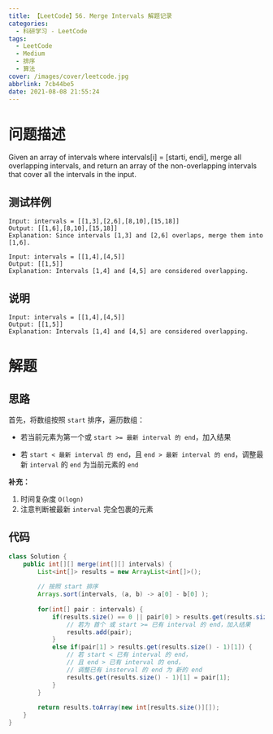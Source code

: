 ```yaml
---
title: 【LeetCode】56. Merge Intervals 解题记录
categories:
  - 科研学习 - LeetCode
tags:
  - LeetCode
  - Medium
  - 排序
  - 算法
cover: /images/cover/leetcode.jpg
abbrlink: 7cb44be5
date: 2021-08-08 21:55:24
---
```


# 问题描述

Given an array of intervals where intervals[i] = [starti, endi], merge all overlapping intervals, and return an array of the non-overlapping intervals that cover all the intervals in the input.

## 测试样例

```
Input: intervals = [[1,3],[2,6],[8,10],[15,18]]
Output: [[1,6],[8,10],[15,18]]
Explanation: Since intervals [1,3] and [2,6] overlaps, merge them into [1,6].
```

```
Input: intervals = [[1,4],[4,5]]
Output: [[1,5]]
Explanation: Intervals [1,4] and [4,5] are considered overlapping.
```

## 说明

```
Input: intervals = [[1,4],[4,5]]
Output: [[1,5]]
Explanation: Intervals [1,4] and [4,5] are considered overlapping.
```

# 解题

## 思路

首先，将数组按照 `start` 排序，遍历数组：

- 若当前元素为第一个或 `start >= 最新 interval 的 end`，加入结果

- 若 `start < 最新 interval 的 end`，且 `end > 最新 interval 的 end`，调整最新 `interval` 的 `end` 为当前元素的 `end`

**补充：**

1. 时间复杂度 `O(logn)`
1. 注意判断被最新 `interval` 完全包裹的元素

## 代码

```java
class Solution {
    public int[][] merge(int[][] intervals) {
        List<int[]> results = new ArrayList<int[]>();
        
        // 按照 start 排序
        Arrays.sort(intervals, (a, b) -> a[0] - b[0] );
        
        for(int[] pair : intervals) {
            if(results.size() == 0 || pair[0] > results.get(results.size() - 1)[1]) {
                // 若为 首个 或 start >= 已有 interval 的 end，加入结果
                results.add(pair);
            }
            else if(pair[1] > results.get(results.size() - 1)[1]) {
                // 若 start < 已有 interval 的 end，
                // 且 end > 已有 interval 的 end，
                // 调整已有 insterval 的 end 为 新的 end
                results.get(results.size() - 1)[1] = pair[1];
            }
        }
        
        return results.toArray(new int[results.size()][]);
    }
}
```


